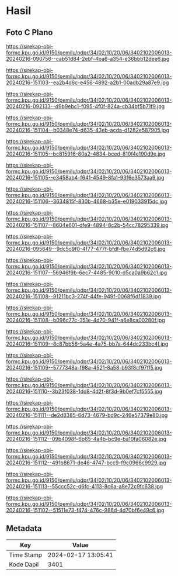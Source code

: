 # Hasil

## Foto C Plano

https://sirekap-obj-formc.kpu.go.id/9150/pemilu/pdpr/34/02/10/20/06/3402102006013-20240216-090756--cab51d84-2ebf-4ba6-a354-e36bbb12dee6.jpg

https://sirekap-obj-formc.kpu.go.id/9150/pemilu/pdpr/34/02/10/20/06/3402102006013-20240216-151103--ea2b4d6c-e456-4892-a2b1-00adb29a87e9.jpg

https://sirekap-obj-formc.kpu.go.id/9150/pemilu/pdpr/34/02/10/20/06/3402102006013-20240216-092133--d9b9ebc1-f095-4f0f-824a-cb34bf5b71f9.jpg

https://sirekap-obj-formc.kpu.go.id/9150/pemilu/pdpr/34/02/10/20/06/3402102006013-20240216-151104--b0348e74-d635-43eb-acda-d1282e587905.jpg

https://sirekap-obj-formc.kpu.go.id/9150/pemilu/pdpr/34/02/10/20/06/3402102006013-20240216-151105--bc815916-80a2-4834-bced-810f4e190d9e.jpg

https://sirekap-obj-formc.kpu.go.id/9150/pemilu/pdpr/34/02/10/20/06/3402102006013-20240216-151105--e3458ab4-f641-4549-8fa1-93f6e3573aa9.jpg

https://sirekap-obj-formc.kpu.go.id/9150/pemilu/pdpr/34/02/10/20/06/3402102006013-20240216-151106--3634815f-830b-4668-b35e-e019033915dc.jpg

https://sirekap-obj-formc.kpu.go.id/9150/pemilu/pdpr/34/02/10/20/06/3402102006013-20240216-151107--8604e601-dfe9-4894-8c2b-54cc78295339.jpg

https://sirekap-obj-formc.kpu.go.id/9150/pemilu/pdpr/34/02/10/20/06/3402102006013-20240216-095649--9dc5c9f0-4f77-477f-bfdf-fbe74d5d92c6.jpg

https://sirekap-obj-formc.kpu.go.id/9150/pemilu/pdpr/34/02/10/20/06/3402102006013-20240216-151107--56946f9b-6ec7-4485-9010-d5ca0a9b62c1.jpg

https://sirekap-obj-formc.kpu.go.id/9150/pemilu/pdpr/34/02/10/20/06/3402102006013-20240216-151108--91211bc3-274f-44fe-949f-0068f6d11839.jpg

https://sirekap-obj-formc.kpu.go.id/9150/pemilu/pdpr/34/02/10/20/06/3402102006013-20240216-151108--b096c77c-351e-4d70-941f-a6e8ca00280f.jpg

https://sirekap-obj-formc.kpu.go.id/9150/pemilu/pdpr/34/02/10/20/06/3402102006013-20240216-151109--8c87bb56-5a4e-4a75-bb7a-644dc233bc4f.jpg

https://sirekap-obj-formc.kpu.go.id/9150/pemilu/pdpr/34/02/10/20/06/3402102006013-20240216-151109--5777348a-f98a-4521-8a58-b93f8cf97ff5.jpg

https://sirekap-obj-formc.kpu.go.id/9150/pemilu/pdpr/34/02/10/20/06/3402102006013-20240216-151110--3b23f038-1dd8-4d2f-8f3d-9b0ef7cf5555.jpg

https://sirekap-obj-formc.kpu.go.id/9150/pemilu/pdpr/34/02/10/20/06/3402102006013-20240216-151111--de2d8385-6d73-4679-bd9c-246e57379e80.jpg

https://sirekap-obj-formc.kpu.go.id/9150/pemilu/pdpr/34/02/10/20/06/3402102006013-20240216-151112--09b4098f-6b65-4a4b-bc9e-ba10fa06082e.jpg

https://sirekap-obj-formc.kpu.go.id/9150/pemilu/pdpr/34/02/10/20/06/3402102006013-20240216-151112--491b8671-de46-4747-bcc9-f9c0966c9929.jpg

https://sirekap-obj-formc.kpu.go.id/9150/pemilu/pdpr/34/02/10/20/06/3402102006013-20240216-151113--55ccc52c-d6fc-4113-8c6a-a8e72c9fc638.jpg

https://sirekap-obj-formc.kpu.go.id/9150/pemilu/pdpr/34/02/10/20/06/3402102006013-20240216-151102--51511e73-f474-476c-986d-4d70bf6e49c6.jpg


## Metadata

| Key        | Value               |
| ---------- | ------------------- |
| Time Stamp | 2024-02-17 13:05:41 |
| Kode Dapil | 3401                |



